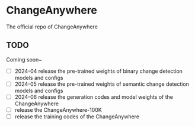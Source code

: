 # ChangeAnywhere
The official repo of ChangeAnywhere

## TODO
Coming soon~
- [ ] 2024-04 release the pre-trained weights of binary change detection models and configs
- [ ] 2024-05 release the pre-trained weights of semantic change detection models and configs
- [ ] 2024-06 release the generation codes and model weights of the ChangeAnywhere
- [ ] release the ChangeAnywhere-100K
- [ ] release the training codes of the ChangeAnywhere
